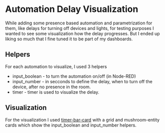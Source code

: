 # Automation Delay Visualization

While adding some presence based automation and parametrization for them, like delays for turning off devices and lights, for testing purposes I wanted to see some visualization how the delay progresses. But I ended up liking so much that I fine tuned it to be part of my dashboards.

## Helpers

For each automation to visualize, I used 3 helpers

* input_boolean - to turn the automation on/off (in Node-RED)
* input_number - in secconds to define the delay, when to turn off the device, after no presence in the room.
* timer - timer is used to visualize the delay.

## Visualization

For the visualization I used [timer-bar-card](https://github.com/rianadon/timer-bar-card) with a grid and mushroom-entity cards which show the input_boolean and input_number helpers.
